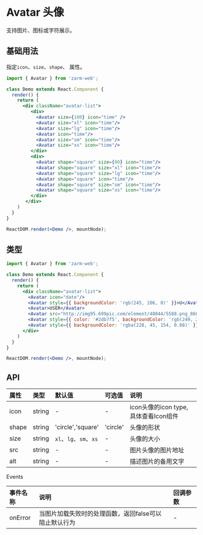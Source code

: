 # Avatar 头像
支持图片、图标或字符展示。

## 基础用法
指定`icon`、`size`、`shape`、 属性。

```jsx
import { Avatar } from 'zarm-web';

class Demo extends React.Component {
  render() {
    return (
      <div className="avatar-list">
         <div>
           <Avatar size={100} icon="time" />
           <Avatar size="xl" icon="time"/>
           <Avatar size="lg" icon="time"/>
           <Avatar icon="time"/>
           <Avatar size="sm" icon="time"/>
           <Avatar size="xs" icon="time"/>
         </div>
         <div>
           <Avatar shape="square" size={80} icon="time"/>
           <Avatar shape="square" size="xl" icon="time"/>
           <Avatar shape="square" size="lg" icon="time"/>
           <Avatar shape="square" icon="time"/>
           <Avatar shape="square" size="sm" icon="time"/>
           <Avatar shape="square" size="xs" icon="time"/>
         </div>
       </div>
    )
  }
}

ReactDOM.render(<Demo />, mountNode);
```


## 类型

```jsx
import { Avatar } from 'zarm-web';

class Demo extends React.Component {
  render() {
    return (
      <div className="avatar-list">
        <Avatar icon="date"/>
        <Avatar style={{ backgroundColor: 'rgb(245, 106, 0)' }}>U</Avatar>
        <Avatar>USER</Avatar>
        <Avatar src="http://img95.699pic.com/element/40044/5588.png_860.png" alt="my avatar" onError={()=>console.log('load error')}/>
        <Avatar style={{ color: '#2db7f5', backgroundColor: 'rgb(249, 232, 8)' }}>U</Avatar>
        <Avatar style={{ backgroundColor: 'rgba(228, 45, 154, 0.88)' }} icon="time" />
      </div>
    )
  }
}

ReactDOM.render(<Demo />, mountNode);
```

## API

| 属性 | 类型 | 默认值 | 可选值 | 说明 |
| :--- | :--- | :--- | :--- | :--- |
| icon | string | - | - |icon头像的icon type, 具体查看Icon组件|
| shape | string | 'circle','square' | 'circle' | 头像的形状
| size | string | `xl`、`lg`、`sm`、`xs` | - | 头像的大小
| src | string | - | - | 图片头像的图片地址 |
| alt | string | - | - | 描述图片的备用文字 |

Events

| 事件名称 | 说明 | 回调参数 |
| :--- | :--- | :--- |
| onError | 当图片加载失败时的处理函数，返回false可以阻止默认行为 | - |
